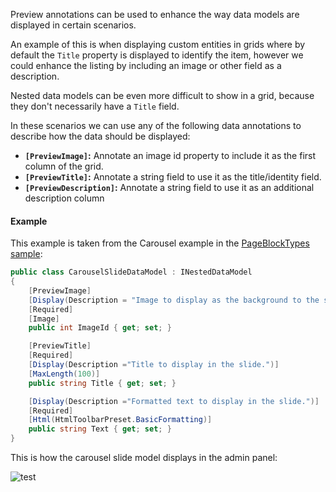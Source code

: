 ﻿Preview annotations can be used to enhance the way data models are displayed in certain scenarios. 

An example of this is when displaying custom entities in grids where by default the `Title` property is displayed to identify the item, however we could enhance the listing by including an image or other field as a description.

Nested data models can be even more difficult to show in a grid, because they don't necessarily have a `Title` field. 

In these scenarios we can use any of the following data annotations to describe how the data should be displayed:

- **`[PreviewImage]`:** Annotate an image id property to include it as the first column of the grid.
- **`[PreviewTitle]`:**  Annotate a string field to use it as the title/identity field.
- **`[PreviewDescription]`:** Annotate a string field to use it as an additional description column

#### Example

This example is taken from the Carousel example in the [PageBlockTypes sample](https://github.com/cofoundry-cms/Cofoundry.Samples.PageBlockTypes):

```csharp
public class CarouselSlideDataModel : INestedDataModel
{
    [PreviewImage]
    [Display(Description = "Image to display as the background to the slide.")]
    [Required]
    [Image]
    public int ImageId { get; set; }

    [PreviewTitle]
    [Required]
    [Display(Description ="Title to display in the slide.")]
    [MaxLength(100)]
    public string Title { get; set; }

    [Display(Description ="Formatted text to display in the slide.")]
    [Required]
    [Html(HtmlToolbarPreset.BasicFormatting)]
    public string Text { get; set; }
}
```

This is how the carousel slide model displays in the admin panel:

![test](https://www.cofoundry.org/assets/images/9-2618524136981-620407/9-editing-with-preview-attributes.png?width=600)